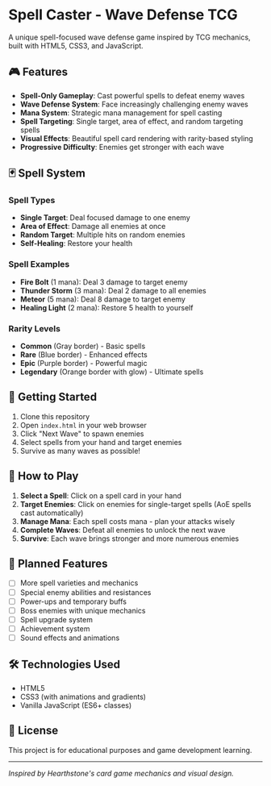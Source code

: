 # Spell Caster - Wave Defense TCG

A unique spell-focused wave defense game inspired by TCG mechanics, built with HTML5, CSS3, and JavaScript.

## 🎮 Features

- **Spell-Only Gameplay**: Cast powerful spells to defeat enemy waves
- **Wave Defense System**: Face increasingly challenging enemy waves
- **Mana System**: Strategic mana management for spell casting
- **Spell Targeting**: Single target, area of effect, and random targeting spells
- **Visual Effects**: Beautiful spell card rendering with rarity-based styling
- **Progressive Difficulty**: Enemies get stronger with each wave

## 🃏 Spell System

### Spell Types
- **Single Target**: Deal focused damage to one enemy
- **Area of Effect**: Damage all enemies at once
- **Random Target**: Multiple hits on random enemies
- **Self-Healing**: Restore your health

### Spell Examples
- **Fire Bolt** (1 mana): Deal 3 damage to target enemy
- **Thunder Storm** (3 mana): Deal 2 damage to all enemies
- **Meteor** (5 mana): Deal 8 damage to target enemy
- **Healing Light** (2 mana): Restore 5 health to yourself

### Rarity Levels
- **Common** (Gray border) - Basic spells
- **Rare** (Blue border) - Enhanced effects
- **Epic** (Purple border) - Powerful magic
- **Legendary** (Orange border with glow) - Ultimate spells

## 🚀 Getting Started

1. Clone this repository
2. Open `index.html` in your web browser
3. Click "Next Wave" to spawn enemies
4. Select spells from your hand and target enemies
5. Survive as many waves as possible!

## 🎯 How to Play

1. **Select a Spell**: Click on a spell card in your hand
2. **Target Enemies**: Click on enemies for single-target spells (AoE spells cast automatically)
3. **Manage Mana**: Each spell costs mana - plan your attacks wisely
4. **Complete Waves**: Defeat all enemies to unlock the next wave
5. **Survive**: Each wave brings stronger and more numerous enemies

## 🔮 Planned Features

- [ ] More spell varieties and mechanics
- [ ] Special enemy abilities and resistances
- [ ] Power-ups and temporary buffs
- [ ] Boss enemies with unique mechanics
- [ ] Spell upgrade system
- [ ] Achievement system
- [ ] Sound effects and animations

## 🛠️ Technologies Used

- HTML5
- CSS3 (with animations and gradients)
- Vanilla JavaScript (ES6+ classes)

## 📝 License

This project is for educational purposes and game development learning.

---

*Inspired by Hearthstone's card game mechanics and visual design.*
